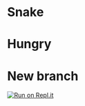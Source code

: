 # Snake

# Hungry

# New branch
[![Run on Repl.it](https://repl.it/badge/github/Mythyndian/Snake_game)](https://repl.it/github/Mythyndian/Snake_game)